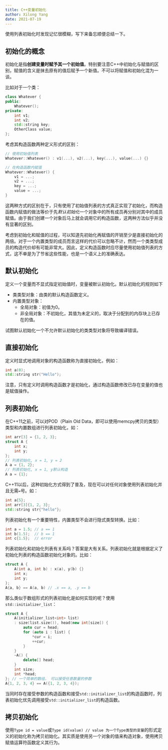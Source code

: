 ```yaml
---
title: C++变量初始化
author: Xilong Yang
date: 2021-07-19
---
```


使用列表初始化时发现记忆很模糊，写下来备忘顺便总结一下。

## 初始化的概念

初始化是指**创建变量时赋予其一个初始值**。特别要注意C++中初始化与赋值的区别，赋值的含义是抹去原有的值后赋予一个新值。不可以将赋值和初始化混为一谈。

比如对于一个类：

```cpp
class Whatever {
public:
    Whatever();
private:
    int v1;
    int v2;
    std::string key;
    OtherClass value;
};
```

考虑其构造函数两种定义形式的区别：

```cpp
// 使用初始值列表
Whatever::Whatever() : v1(...), v2(...), key(...), value(...) {}

// 在构造函数内赋值
Whatever::Whatever() {
    v1 = ...;
    v2 = ...;
    key = ...;
    value = ...;
}
```

这两种方式的区别在于，只有使用了初始值列表的方式真正实现了初始化，而构造函数内赋值的做法等价于先*默认初始化*一个对象中的所有成员再分别对其中的成员赋值。由于我们创建一个对象后马上就会调用它的构造函数，这两种方法似乎并没有显著的区别。

考虑到初始化和赋值的过程，可以知道先初始化再赋值的开销至少是直接初始化的两倍。对于一个内置类型的成员而言这样的代价可以忽略不计，然而一个类类型成员的构造代价却有可能非常大。因此，定义构造函数时应尽量使用初始值列表的方式，这不单是为了节省这些性能，也是一个语义上的准确表达。

## 默认初始化

定义一个变量而不显式指定初始值时，变量被默认初始化。默认初始化的规则如下

* 类类型对象：由类的默认构造函数定义。
* 内置类型对象：
  * 全局对象：初值为0。
  * 非全局对象：不初始化，其值为未定义的，取决于分配到的内存块上已存在的值。

试图默认初始化一个不允许默认初始化的类类型对象将导致编译错误。

## 直接初始化

定义时显式地调用对象的构造函数称为直接初始化，例如：

```cpp
int a(0);
std::string str("Hello");
```

注意，只有定义时调用构造函数才是初始化，通过构造函数修改已存在变量的值也是赋值操作。

## 列表初始化

在C++11之前，可以对POD（Plain Old Data，即可以使用memcpy拷贝的类型）类型和内置数组进行列表初始化，如：

```cpp
int arr[3] = {1, 2, 3};
struct A {
    int x;
    int y;
};
// 列表初始化, x = 1, y = 2
A a = {1, 2};
// 列表初始化, x = 1, y默认构造
A a = {1};
```

C++11以后，这种初始化方式得到了普及，现在可以对任何对象使用列表初始化并且无需`=`号。如：

```cpp
int a{5};
int arr[3]{1, 2, 3};
std::string str{"hello"};
```

列表初始化有一个重要特性，内置类型不会进行隐式类型转换。比如：

```cpp
int a = 1.5; // a == 1
int b(1.5);  // b == 1
int c{1.5};  // error
```

列表初始化和初始化列表有关系吗？答案是大有关系。列表初始化就是根据定义了初始化列表的构造函数初始化对象的。比如：

```cpp
struct A {
    A(int a, int b) : x(a), y(b) {}
    int x;
    int y;
};
A{a, b} == A(a, b) // .x == a, .y == b
```

那么类似于数组形式的列表初始化是如何实现的呢？使用`std::initializer_list`：

```cpp
struct A {
    A(initializer_list<int> list)
    : size(list.size()), head(new int[size]) {
        auto cur = head;
        for (auto i : list) {
            *cur = i;
            ++cur;
        }
    }
    ~A() {
        delete[] head;
    }
    int size;
    int *head;
}; // 一个简单的数组， 可以接受任意数量的参数
A{1, 2, 3, 4} == A({1, 2, 3, 4});
```

当同时存在接受参数的构造函数和接受`std::initializer_list`的构造函数时，列表初始化优先调用接受`std::initializer_list`的构造函数。

## 拷贝初始化

使用`Type id = value`或`Type id(value) // value 为一个Type类型的变量`的形式定义的初始化称为拷贝初始化。其实质是使用另一个对象的值来构造对象，使用拷贝赋值运算符函数定义其行为。
